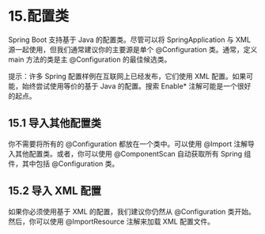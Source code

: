 # 15.配置类

Spring Boot 支持基于 Java 的配置类。尽管可以将 SpringApplication 与 XML 源一起使用，但我们通常建议你的主要源是单个 @Configuration 类。通常，定义 main 方法的类是主 @Configuration 的最佳候选类。

提示：许多 Spring 配置样例在互联网上已经发布，它们使用 XML 配置。如果可能，始终尝试使用等价的基于 Java 的配置。搜索 Enable* 注解可能是一个很好的起点。

## 15.1 导入其他配置类

你不需要将所有的 @Configuration 都放在一个类中。可以使用 @Import 注解导入其他配置类。或者，你可以使用 @ComponentScan 自动获取所有 Spring 组件，其中包括 @Configuration 类。

## 15.2 导入 XML 配置

如果你必须使用基于 XML 的配置，我们建议你仍然从 @Configuration 类开始。然后，你可以使用 @ImportResource 注解来加载 XML 配置文件。

